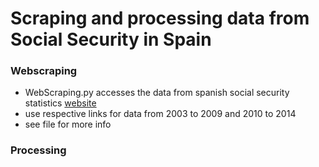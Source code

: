 # Scraping and processing data from Social Security in Spain

### Webscraping 
 - WebScraping.py accesses the data from spanish social security statistics [website](http://www.seg-social.es/wps/portal/wss/internet/EstadisticasPresupuestosEstudios/Estadisticas/EST8/2341/2683) 
 - use respective links for data from 2003 to 2009 and 2010 to 2014 
 - see file for more info 

### Processing 
